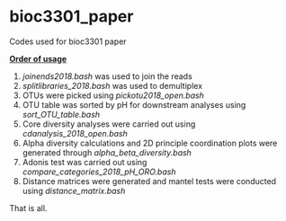 # bioc3301_paper
Codes used for bioc3301 paper

<b><u>Order of usage</b></u>
1. <i>joinends2018.bash</i> was used to join the reads
2. <i>splitlibraries_2018.bash</i> was used to demultiplex
3. OTUs were picked using <i>pickotu2018_open.bash</i>
4. OTU table was sorted by pH for downstream analyses using <i>sort_OTU_table.bash</i>
5. Core diversity analyses were carried out using <i>cdanalysis_2018_open.bash</i>
6. Alpha diversity calculations and 2D principle coordination plots were generated through <i>alpha_beta_diversity.bash</i>
7. Adonis test was carried out using <i>compare_categories_2018_pH_ORO.bash</i>
8. Distance matrices were generated and mantel tests were conducted using <i>distance_matrix.bash</i>

That is all.

